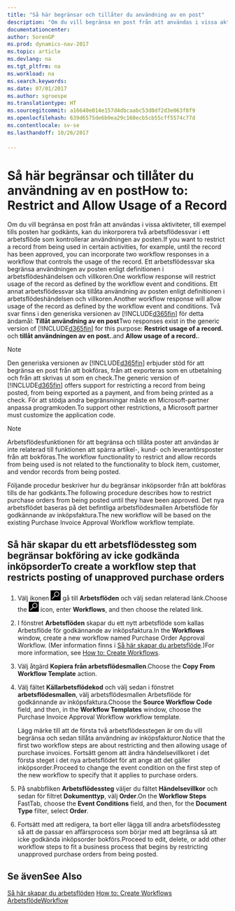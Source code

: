 ```yaml
---
title: "Så här begränsar och tillåter du användning av en post"
description: "Om du vill begränsa en post från att användas i vissa aktiviteter, till exempel tills posten har godkänts, kan du inkorporera två arbetsflödessvar i ett arbetsflöde som kontrollerar användningen av posten."
documentationcenter: 
author: SorenGP
ms.prod: dynamics-nav-2017
ms.topic: article
ms.devlang: na
ms.tgt_pltfrm: na
ms.workload: na
ms.search.keywords: 
ms.date: 07/01/2017
ms.author: sgroespe
ms.translationtype: HT
ms.sourcegitcommit: a16640e014e157d4dbcaabc53d0df2d3e063f8f9
ms.openlocfilehash: 639d6575de6b9ea29c160ecb5cb55cff5574c77d
ms.contentlocale: sv-se
ms.lasthandoff: 10/26/2017

---
```

# <a name="how-to-restrict-and-allow-usage-of-a-record"></a><span data-ttu-id="1a4d9-103">Så här begränsar och tillåter du användning av en post</span><span class="sxs-lookup"><span data-stu-id="1a4d9-103">How to: Restrict and Allow Usage of a Record</span></span>
<span data-ttu-id="1a4d9-104">Om du vill begränsa en post från att användas i vissa aktiviteter, till exempel tills posten har godkänts, kan du inkorporera två arbetsflödessvar i ett arbetsflöde som kontrollerar användningen av posten.</span><span class="sxs-lookup"><span data-stu-id="1a4d9-104">If you want to restrict a record from being used in certain activities, for example, until the record has been approved, you can incorporate two workflow responses in a workflow that controls the usage of the record.</span></span> <span data-ttu-id="1a4d9-105">Ett arbetsflödessvar ska begränsa användningen av posten enligt definitionen i arbetsflödeshändelsen och villkoren.</span><span class="sxs-lookup"><span data-stu-id="1a4d9-105">One workflow response will restrict usage of the record as defined by the workflow event and conditions.</span></span> <span data-ttu-id="1a4d9-106">Ett annat arbetsflödessvar ska tillåta användning av posten enligt definitionen i arbetsflödeshändelsen och villkoren.</span><span class="sxs-lookup"><span data-stu-id="1a4d9-106">Another workflow response will allow usage of the record as defined by the workflow event and conditions.</span></span> <span data-ttu-id="1a4d9-107">Två svar finns i den generiska versionen av [!INCLUDE[d365fin](includes/d365fin_md.md)] för detta ändamål: **Tillåt användning av en post**</span><span class="sxs-lookup"><span data-stu-id="1a4d9-107">Two responses exist in the generic version of [!INCLUDE[d365fin](includes/d365fin_md.md)] for this purpose: **Restrict usage of a record.**</span></span> <span data-ttu-id="1a4d9-108">och **tillåt användningen av en post.**.</span><span class="sxs-lookup"><span data-stu-id="1a4d9-108">and **Allow usage of a record.**.</span></span>

> [!NOTE]  
>  <span data-ttu-id="1a4d9-109">Den generiska versionen av [!INCLUDE[d365fin](includes/d365fin_md.md)] erbjuder stöd för att begränsa en post från att bokföras, från att exporteras som en utbetalning och från att skrivas ut som en check.</span><span class="sxs-lookup"><span data-stu-id="1a4d9-109">The generic version of [!INCLUDE[d365fin](includes/d365fin_md.md)] offers support for restricting a record from being posted, from being exported as a payment, and from being printed as a check.</span></span> <span data-ttu-id="1a4d9-110">För att stödja andra begränsningar måste en Microsoft-partner anpassa programkoden.</span><span class="sxs-lookup"><span data-stu-id="1a4d9-110">To support other restrictions, a Microsoft partner must customize the application code.</span></span>  

> [!NOTE]  
>  <span data-ttu-id="1a4d9-111">Arbetsflödesfunktionen för att begränsa och tillåta poster att användas är inte relaterad till funktionen att spärra artikel-, kund- och leverantörsposter från att bokföras.</span><span class="sxs-lookup"><span data-stu-id="1a4d9-111">The workflow functionality to restrict and allow records from being used is not related to the functionality to block item, customer, and vendor records from being posted.</span></span>

<span data-ttu-id="1a4d9-112">Följande procedur beskriver hur du begränsar inköpsorder från att bokföras tills de har godkänts.</span><span class="sxs-lookup"><span data-stu-id="1a4d9-112">The following procedure describes how to restrict purchase orders from being posted until they have been approved.</span></span> <span data-ttu-id="1a4d9-113">Det nya arbetsflödet baseras på det befintliga arbetsflödesmallen Arbetsflöde för godkännande av inköpsfaktura.</span><span class="sxs-lookup"><span data-stu-id="1a4d9-113">The new workflow will be based on the existing Purchase Invoice Approval Workflow workflow template.</span></span>  

## <a name="to-create-a-workflow-step-that-restricts-posting-of-unapproved-purchase-orders"></a><span data-ttu-id="1a4d9-114">Så här skapar du ett arbetsflödessteg som begränsar bokföring av icke godkända inköpsorder</span><span class="sxs-lookup"><span data-stu-id="1a4d9-114">To create a workflow step that restricts posting of unapproved purchase orders</span></span>  
1. <span data-ttu-id="1a4d9-115">Välj ikonen ![Söka efter sida eller rapport](media/ui-search/search_small.png "Söka efter sida eller rapport") gå till **Arbetsflöden** och välj sedan relaterad länk.</span><span class="sxs-lookup"><span data-stu-id="1a4d9-115">Choose the ![Search for Page or Report](media/ui-search/search_small.png "Search for Page or Report icon") icon, enter **Workflows**, and then choose the related link.</span></span>  
2. <span data-ttu-id="1a4d9-116">I fönstret **Arbetsflöden** skapar du ett nytt arbetsflöde som kallas Arbetsflöde för godkännande av inköpsfaktura.</span><span class="sxs-lookup"><span data-stu-id="1a4d9-116">In the **Workflows** window, create a new workflow named Purchase Order Approval Workflow.</span></span> <span data-ttu-id="1a4d9-117">(Mer information finns i [Så här skapar du arbetsflöde](across-how-to-create-workflows.md).)</span><span class="sxs-lookup"><span data-stu-id="1a4d9-117">For more information, see [How to: Create Workflows](across-how-to-create-workflows.md).</span></span>  
3. <span data-ttu-id="1a4d9-118">Välj åtgärd **Kopiera från arbetsflödesmallen**.</span><span class="sxs-lookup"><span data-stu-id="1a4d9-118">Choose the **Copy From Workflow Template** action.</span></span>  
4. <span data-ttu-id="1a4d9-119">Välj fältet **Källarbetsflödekod** och välj sedan i fönstret **arbetsflödesmallen**, välj arbetsflödesmallen Arbetsflöde för godkännande av inköpsfaktura.</span><span class="sxs-lookup"><span data-stu-id="1a4d9-119">Choose the **Source Workflow Code** field, and then, in the **Workflow Templates** window, choose the Purchase Invoice Approval Workflow workflow template.</span></span>  

     <span data-ttu-id="1a4d9-120">Lägg märke till att de första två arbetsflödesstegen är om du vill begränsa och sedan tillåta användning av inköpsfakturor.</span><span class="sxs-lookup"><span data-stu-id="1a4d9-120">Notice that the first two workflow steps are about restricting and then allowing usage of purchase invoices.</span></span> <span data-ttu-id="1a4d9-121">Fortsätt genom att ändra händelsevillkoret i det första steget i det nya arbetsflödet för att ange att det gäller inköpsorder.</span><span class="sxs-lookup"><span data-stu-id="1a4d9-121">Proceed to change the event condition on the first step of the new workflow to specify that it applies to purchase orders.</span></span>  
5. <span data-ttu-id="1a4d9-122">På snabbfliken **Arbetsflödessteg** väljer du fältet **Händelsevillkor** och sedan för filtret **Dokumenttyp**, välj **Order**.</span><span class="sxs-lookup"><span data-stu-id="1a4d9-122">On the **Workflow Steps** FastTab, choose the **Event Conditions** field, and then, for the **Document Type** filter, select **Order**.</span></span>  
6. <span data-ttu-id="1a4d9-123">Fortsätt med att redigera, ta bort eller lägga till andra arbetsflödessteg så att de passar en affärsprocess som börjar med att begränsa så att icke godkända inköpsorder bokförs.</span><span class="sxs-lookup"><span data-stu-id="1a4d9-123">Proceed to edit, delete, or add other workflow steps to fit a business process that begins by restricting unapproved purchase orders from being posted.</span></span>  

## <a name="see-also"></a><span data-ttu-id="1a4d9-124">Se även</span><span class="sxs-lookup"><span data-stu-id="1a4d9-124">See Also</span></span>  
<span data-ttu-id="1a4d9-125">[Så här skapar du arbetsflöden](across-how-to-create-workflows.md) </span><span class="sxs-lookup"><span data-stu-id="1a4d9-125">[How to: Create Workflows](across-how-to-create-workflows.md) </span></span>  
[<span data-ttu-id="1a4d9-126">Arbetsflöde</span><span class="sxs-lookup"><span data-stu-id="1a4d9-126">Workflow</span></span>](across-workflow.md)   

